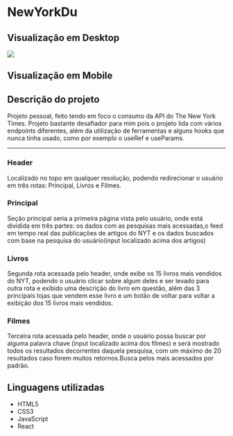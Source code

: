 # NewYorkDu 

## Visualização em Desktop

[<img src="./src/assets/design/new-york-du-animation.gif" />](https://new-york-du.netlify.app/)

## Visualização em Mobile

[]()

## Descrição do projeto
Projeto pessoal, feito tendo em foco o consumo da API do The New York Times. Projeto bastante desafiador para mim pois o projeto lida com vários endpoints diferentes, além da utilização de ferramentas e alguns hooks que nunca tinha usado, como por exemplo o useRef e useParams.

<hr />

### Header
Localizado no topo em qualquer resolução, podendo redirecionar o usuário em três rotas: Principal, Livros e Filmes.

### Principal
Seção principal seria a primeira página vista pelo usuário, onde está dividida em três partes: os dados com as pesquisas mais acessadas,o feed em tempo real das publicações de artigos do NYT e os dados buscados com base na pesquisa do usuário(input localizado acima dos artigos)

### Livros
Segunda rota acessada pelo header, onde exibe os 15 livros mais vendidos do NYT, podendo o usuário clicar sobre algum deles e ser levado para outra rota e exibido uma descrição do livro em questão, além das 3 principais lojas que vendem esse livro e um botão de voltar para voltar a exibição dos 15 livros mais vendidos.

### Filmes
Terceira rota acessada pelo header, onde o usuário possa buscar por alguma palavra chave (input localizado acima dos filmes) e será mostrado todos os resultados decorrentes daquela pesquisa, com um máximo de 20 resultados caso forem muitos retornos.Busca pelos mais acessados por padrão.

## Linguagens utilizadas

- HTML5
- CSS3
- JavaScript
- React

